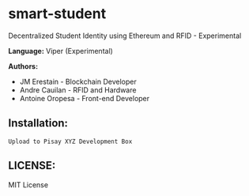 # smart-student
Decentralized Student Identity using Ethereum and RFID - Experimental

**Language:** Viper (Experimental)

**Authors:**

* JM Erestain - Blockchain Developer
* Andre Cauilan - RFID and Hardware
* Antoine Oropesa - Front-end Developer

## Installation:

```Upload to Pisay XYZ Development Box```

## LICENSE:
MIT License
